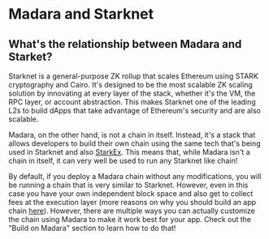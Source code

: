 # Madara and Starknet

## What's the relationship between Madara and Starket?

Starknet is a general-purpose ZK rollup that scales Ethereum using STARK
cryptography and Cairo. It's designed to be the most scalable ZK scaling
solution by innovating at every layer of the stack, whether it's the VM, the
RPC layer, or account abstraction. This makes Starknet one of the leading L2s to
build dApps that take advantage of Ethereum's security and are also scalable.

Madara, on the other hand, is not a chain in itself. Instead, it's a stack that
allows developers to build their own chain using the same tech that's being used
in Starknet and also [StarkEx](https://starkware.co/starkex/). This means that,
while Madara isn't a chain in itself, it can very well be used to run any
Starknet like chain!

By default, if you deploy a Madara chain without any modifications, you will be
running a chain that is very similar to Starknet. However, even in this case
you have your own independent block space and also get to collect fees at the
execution layer (more reasons on why you should build an app chain
[here](/#why-build-an-app-chain)). However, there are multiple ways you can
actually customize the chain using Madara to make it work best for your app.
Check out the "Build on Madara" section to learn how to do that!
